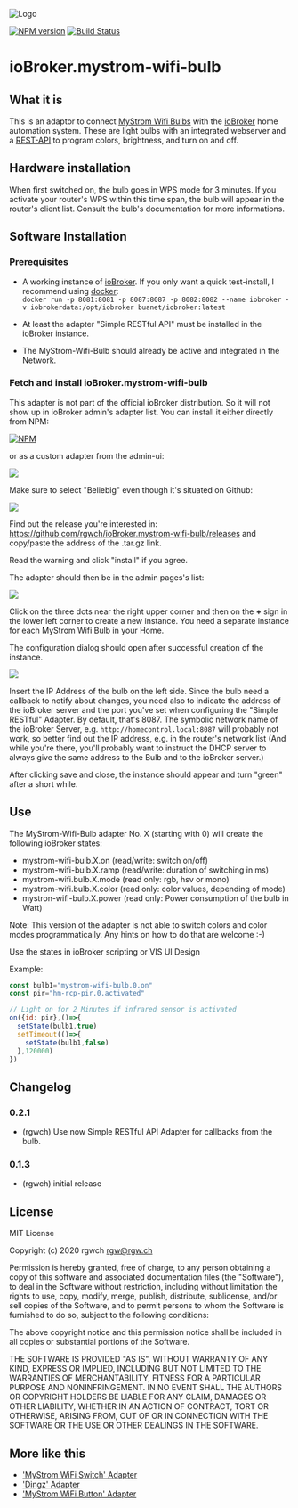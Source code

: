 ![Logo](admin/mystrom-wifi-bulb.png)

[![NPM version](http://img.shields.io/npm/v/iobroker.mystrom-wifi-bulb.svg)](https://www.npmjs.com/package/iobroker.mystrom-wifi-bulb)
[![Build Status](https://travis-ci.com/rgwch/ioBroker.mystrom-wifi-bulb.svg?branch=master)](https://travis-ci.com/rgwch/ioBroker.mystrom-wifi-bulb)

# ioBroker.mystrom-wifi-bulb


## What it is

This is an adaptor to connect [MyStrom Wifi Bulbs](https://mystrom.ch/de/wifi-bulb/) with the [ioBroker](https://www.iobroker.net) home automation system. These are light bulbs with an integrated webserver and a [REST-API](http://api.mystrom.ch) to program colors, brightness, and turn on and off.
 
## Hardware installation

When first switched on, the bulb goes in WPS mode for 3 minutes. If you activate your router's WPS within this time span, the bulb will appear in the router's client list. Consult the bulb's documentation for more informations.

## Software Installation

### Prerequisites

- A working instance of [ioBroker](http://www.iobroker.net). If you only want a quick test-install, I recommend using [docker](https://www.docker.com/):  
`docker run -p 8081:8081 -p 8087:8087 -p 8082:8082 --name iobroker -v iobrokerdata:/opt/iobroker buanet/iobroker:latest` 

- At least the adapter "Simple RESTful API" must be installed in the ioBroker instance.

- The MyStrom-Wifi-Bulb should already be active and integrated in the Network. 

### Fetch and install ioBroker.mystrom-wifi-bulb

This adapter is not part of the official ioBroker distribution. So it will not show up in ioBroker admin's adapter list. You can install it either directly from NPM:

[![NPM](https://nodei.co/npm/iobroker.mystrom-wifi-bulb.png)](https://nodei.co/npm/iobroker.mystrom-wifi-bulb/)

or as a custom adapter from the admin-ui:

![](doc/bulb_1.jpg)

Make sure to select "Beliebig" even though it's situated on Github:

![](doc/bulb_2.jpg)

Find out the release you're interested in: <https://github.com/rgwch/ioBroker.mystrom-wifi-bulb/releases> and copy/paste the address of the .tar.gz link.

Read the warning and click "install" if you agree.

The adapter should then be in the admin pages's list:

![](doc/bulb_3.jpg)

Click on the three dots near the right upper corner and then on the **+** sign in the lower left corner to create a new instance. You need a separate instance for each MyStrom Wifi Bulb in your Home.

The configuration dialog should open after successful creation of the instance. 

![](doc/bulb_4.jpg)

Insert the IP Address of the bulb on the left side. Since the bulb need a callback to notify about changes, you need also to indicate the address of the ioBroker server and the port you've set when configuring the "Simple RESTful" Adapter. By default, that's 8087. The symbolic network name of the ioBroker Server, e.g. `http://homecontrol.local:8087` will probably not work, so better find out the IP address, e.g. in the router's network list (And while you're there, you'll probably want to instruct the DHCP server to always give the same address to the Bulb and to the ioBroker server.)

After clicking save and close, the instance should appear and turn "green" after a short while.

## Use

The MyStrom-Wifi-Bulb adapter No. X (starting with 0) will create the following ioBroker states:

* mystrom-wifi-bulb.X.on  (read/write: switch on/off)
* mystrom-wifi-bulb.X.ramp (read/write: duration of switching in ms)
* mystrom-wifi.bulb.X.mode (read only: rgb, hsv or mono)
* mystrom-wifi.bulb.X.color (read only: color values, depending of mode)
* mystron-wifi-bulb.X.power (read only: Power consumption of the bulb in Watt)

Note: This version of the adapter is not able to switch colors and color modes programmatically. Any hints on how to do that are welcome :-)

Use the states in ioBroker scripting or VIS UI Design

Example:

````javascript
const bulb1="mystrom-wifi-bulb.0.on"
const pir="hm-rcp-pir.0.activated"

// Light on for 2 Minutes if infrared sensor is activated
on({id: pir},()=>{
  setState(bulb1,true)
  setTimeout(()=>{
    setState(bulb1,false)
  },120000)
})
````

## Changelog

### 0.2.1
* (rgwch) Use now Simple RESTful API Adapter for callbacks from the bulb.

### 0.1.3
* (rgwch) initial release

## License
MIT License

Copyright (c) 2020 rgwch <rgw@rgw.ch>

Permission is hereby granted, free of charge, to any person obtaining a copy
of this software and associated documentation files (the "Software"), to deal
in the Software without restriction, including without limitation the rights
to use, copy, modify, merge, publish, distribute, sublicense, and/or sell
copies of the Software, and to permit persons to whom the Software is
furnished to do so, subject to the following conditions:

The above copyright notice and this permission notice shall be included in all
copies or substantial portions of the Software.

THE SOFTWARE IS PROVIDED "AS IS", WITHOUT WARRANTY OF ANY KIND, EXPRESS OR
IMPLIED, INCLUDING BUT NOT LIMITED TO THE WARRANTIES OF MERCHANTABILITY,
FITNESS FOR A PARTICULAR PURPOSE AND NONINFRINGEMENT. IN NO EVENT SHALL THE
AUTHORS OR COPYRIGHT HOLDERS BE LIABLE FOR ANY CLAIM, DAMAGES OR OTHER
LIABILITY, WHETHER IN AN ACTION OF CONTRACT, TORT OR OTHERWISE, ARISING FROM,
OUT OF OR IN CONNECTION WITH THE SOFTWARE OR THE USE OR OTHER DEALINGS IN THE
SOFTWARE.

## More like this

* ['MyStrom WiFi Switch' Adapter](http://github.com/rgwch/ioBroker.mystrom-wifi-switch)
* ['Dingz' Adapter](http://github.com/rgwch/ioBroker.dingz)
* ['MyStrom WiFi Button' Adapter](http://github.com/rgwch/ioBroker.mystrom-wifi-button)
